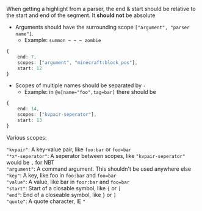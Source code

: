 
When getting a highlight from a parser, the end & start should be relative to the start and end of the segment. It **should not** be absolute

* Arguments should have the surrounding scope `["argument", "parser name"]`.
    * Example: `summon ~ ~ ~ zombie`
```ts
{
    end: 7,
    scopes: ["argument", "minecraft:block_pos"],
    start: 12
}
```
* Scopes of multiple names should be separated by `-`
    * Example: in `@e[name="foo",tag=bar]` there should be
```ts
{
    end: 14,
    scopes: ["kvpair-seperator"],
    start: 13
}
```

Various scopes:  
  
`"kvpair"`: A key-value pair, like `foo:bar` or `foo=bar`  
`"*x*-seperator"`: A seperator between scopes, like `"kvpair-seperator"` would be `,` for NBT  
`"argument"`: A command argument. This shouldn't be used anywhere else  
`"key"`: A key, like foo in `foo:bar` and `foo=bar`  
`"value"`: A value, like bar in `foor:bar` and `foo=bar`  
`"start"`: Start of a closable symbol, like `{` or `[`  
`"end"`: End of a closeable symbol, like `}` or `]`  
`"quote"`: A quote character, IE `"`  
